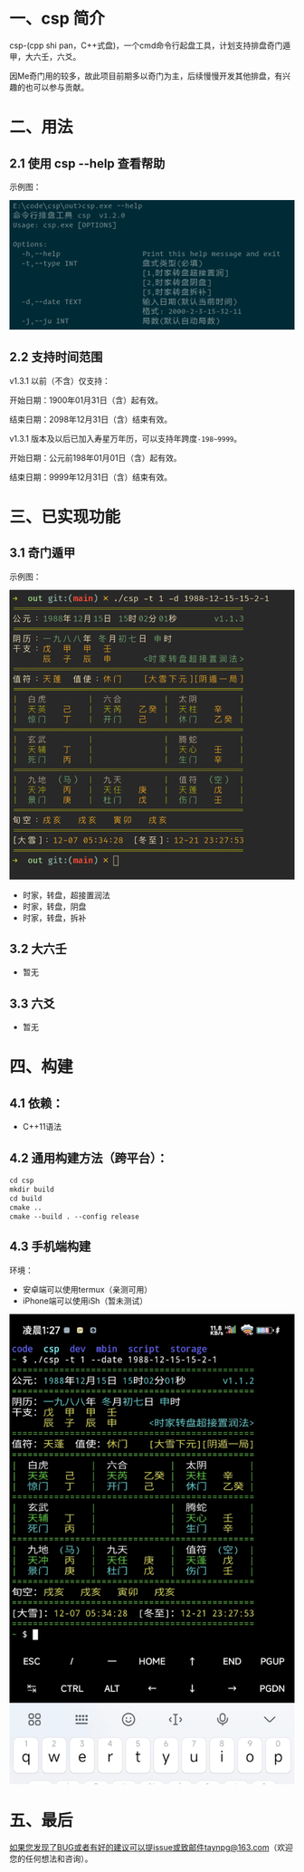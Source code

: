 # 一、csp 简介

csp-(cpp shi pan，C++式盘)，一个cmd命令行起盘工具，计划支持排盘奇门遁甲，大六壬，六爻。

因Me奇门用的较多，故此项目前期多以奇门为主，后续慢慢开发其他排盘，有兴趣的也可以参与贡献。

# 二、用法

## 2.1 使用 csp --help 查看帮助

示例图：

![示例图片](https://github.com/taynpg/csp/raw/main/images/usage.png)

## 2.2 支持时间范围

v1.3.1 以前（不含）仅支持：

开始日期：1900年01月31日（含）起有效。

结束日期：2098年12月31日（含）结束有效。

v1.3.1 版本及以后已加入寿星万年历，可以支持年跨度`-198~9999`。

开始日期：公元前198年01月01日（含）起有效。

结束日期：9999年12月31日（含）结束有效。


# 三、已实现功能

## 3.1 奇门遁甲

示例图：

![示例图片](https://github.com/taynpg/csp/raw/main/images/csp_qm_sjzpcjzr.png)

- 时家，转盘，超接置润法
- 时家，转盘，阴盘
- 时家，转盘，拆补

## 3.2 大六壬

- 暂无

## 3.3 六爻

- 暂无

# 四、构建

## 4.1 依赖：

- C++11语法

## 4.2 通用构建方法（跨平台）：

```shell
cd csp
mkdir build
cd build
cmake ..
cmake --build . --config release
```

## 4.3 手机端构建

环境：

- 安卓端可以使用termux（亲测可用）
- iPhone端可以使用iSh（暂未测试）

![termux](https://github.com/taynpg/csp/raw/main/images/csp_qm_sjzpcjzr_android.jpg)

# 五、最后

如果您发现了BUG或者有好的建议可以提issue或致邮件taynpg@163.com（欢迎您的任何想法和咨询）。
